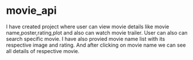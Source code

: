 # movie_api
I have created project where user can view movie details like movie name,poster,rating,plot and also can watch movie trailer. User can also can search specific movie.
I have also provied movie name list with its respective image and rating. And after clicking on movie name we can see all details of respective movie.
